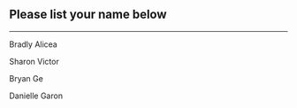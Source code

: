 ## Please list your name below
--------------------------------------------------------------------------------------------------------------------------------------
Bradly Alicea

Sharon Victor

Bryan Ge


Danielle Garon
